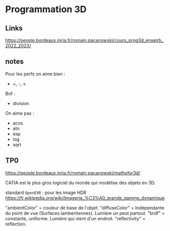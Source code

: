 # Programmation 3D

## Links

<https://people.bordeaux.inria.fr/romain.pacanowski/cours_prog3d_enseirb_2022_2023/>

## notes

Pour les perfs on aime bien :

- +, -, ×

Bof :

- division

On aime pas :

- acos
- atn
- exp
- log
- sqrt

## TP0

<https://people.bordeaux.inria.fr/romain.pacanowski/mathsfor3d/>

CATIA est le plus gros logiciel du monde qui modélise des objets en 3D.

standard `OpenEXR` : pour les image HDR <https://fr.wikipedia.org/wiki/Imagerie_%C3%A0_grande_gamme_dynamique>

"ambientColor" = couleur de base de l'objet.
"diffuseColor" = Indépendante du point de vue (Surfaces lambertiennes). Lumière un peut partout.
"brdf" = constante, uniforme. Lumière qui vient d'un endroit.
"reflectivity" = reflection.
